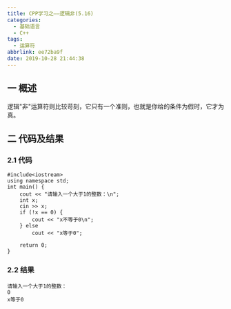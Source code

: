 ```yaml
---
title: CPP学习之——逻辑非(5.16)
categories:
  - 基础语言
  - C++
tags:
  - 运算符
abbrlink: ee72ba9f
date: 2019-10-28 21:44:38
---
```

## 一 概述

逻辑"非"运算符则比较苛刻，它只有一个准则，也就是你给的条件为假时，它才为真。    

<!--more-->

## 二 代码及结果

### 2.1 代码

```
#include<iostream>
using namespace std;
int main() {
	cout << "请输入一个大于1的整数：\n";
	int x;
	cin >> x;
	if (!x == 0) {
		cout << "x不等于0\n";
	} else
		cout << "x等于0";

	return 0;
}
```

### 2.2 结果

```
请输入一个大于1的整数：
0
x等于0
```

